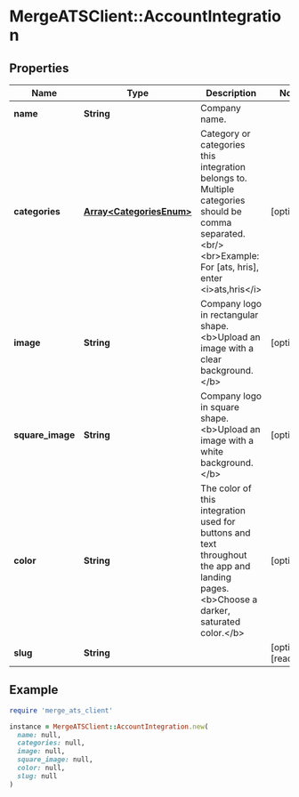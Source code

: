 # MergeATSClient::AccountIntegration

## Properties

| Name | Type | Description | Notes |
| ---- | ---- | ----------- | ----- |
| **name** | **String** | Company name. |  |
| **categories** | [**Array&lt;CategoriesEnum&gt;**](CategoriesEnum.md) | Category or categories this integration belongs to. Multiple categories should be comma separated.&lt;br/&gt;&lt;br&gt;Example: For [ats, hris], enter &lt;i&gt;ats,hris&lt;/i&gt; | [optional] |
| **image** | **String** | Company logo in rectangular shape. &lt;b&gt;Upload an image with a clear background.&lt;/b&gt; | [optional] |
| **square_image** | **String** | Company logo in square shape. &lt;b&gt;Upload an image with a white background.&lt;/b&gt; | [optional] |
| **color** | **String** | The color of this integration used for buttons and text throughout the app and landing pages. &lt;b&gt;Choose a darker, saturated color.&lt;/b&gt; | [optional] |
| **slug** | **String** |  | [optional][readonly] |

## Example

```ruby
require 'merge_ats_client'

instance = MergeATSClient::AccountIntegration.new(
  name: null,
  categories: null,
  image: null,
  square_image: null,
  color: null,
  slug: null
)
```

